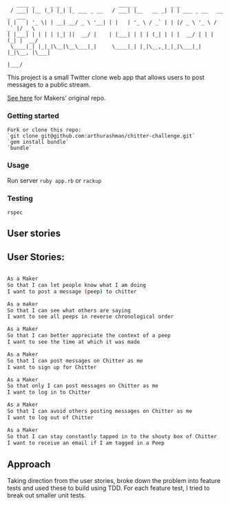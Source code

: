  ```
    ____ _     _ _   _               ____ _           _ _                       
  / ___| |__ (_) |_| |_ ___ _ __   / ___| |__   __ _| | | ___ _ __   __ _  ___ 
 | |   | '_ \| | __| __/ _ \ '__| | |   | '_ \ / _` | | |/ _ \ '_ \ / _` |/ _ \
 | |___| | | | | |_| ||  __/ |    | |___| | | | (_| | | |  __/ | | | (_| |  __/
  \____|_| |_|_|\__|\__\___|_|     \____|_| |_|\__,_|_|_|\___|_| |_|\__, |\___|
                                                                    |___/      
 ```

This project is a small Twitter clone web app that allows users to post messages to a public stream.


[See here](https://github.com/makersacademy/chitter-challenge) for Makers' original repo.


### Getting started
```
Fork or clone this repo:      
`git clone git@github.com:arthurashman/chitter-challenge.git`    
`gem install bundle`     
`bundle`     
```
### Usage

Run server 
`
ruby app.rb
`
or
`
rackup
`

### Testing

`rspec`

## User stories

User Stories:
-------

```sh

As a Maker
So that I can let people know what I am doing  
I want to post a message (peep) to chitter

As a maker
So that I can see what others are saying  
I want to see all peeps in reverse chronological order

As a Maker
So that I can better appreciate the context of a peep
I want to see the time at which it was made

As a Maker
So that I can post messages on Chitter as me
I want to sign up for Chitter

As a Maker
So that only I can post messages on Chitter as me
I want to log in to Chitter

As a Maker
So that I can avoid others posting messages on Chitter as me
I want to log out of Chitter

As a Maker
So that I can stay constantly tapped in to the shouty box of Chitter
I want to receive an email if I am tagged in a Peep
```
## Approach

Taking direction from the user stories, broke down the problem into feature tests and used these to build using TDD. For each feature test, I tried to break out smaller unit tests.

